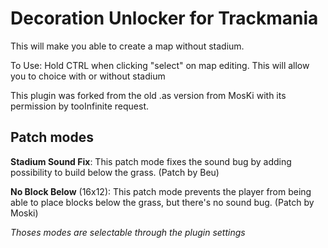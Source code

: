 # Decoration Unlocker for Trackmania

This will make you able to create a map without stadium.

To Use: Hold CTRL when clicking "select" on map editing. This will allow you to choice with or without stadium

This plugin was forked from the old .as version from MosKi with its permission by tooInfinite request.

## Patch modes

__Stadium Sound Fix__: This patch mode fixes the sound bug by adding possibility to build below the grass. (Patch by Beu)

__No Block Below__ (16x12): This patch mode prevents the player from being able to place blocks below the grass, but there's no sound bug. (Patch by Moski)


*Thoses modes are selectable through the plugin settings*
